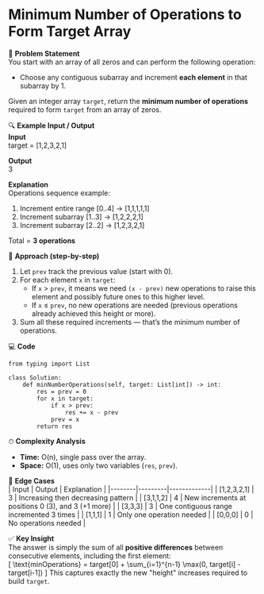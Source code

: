 # Minimum Number of Operations to Form Target Array 

📜 **Problem Statement**  
You start with an array of all zeros and can perform the following operation:  
- Choose any contiguous subarray and increment **each element** in that subarray by 1.

Given an integer array `target`, return the **minimum number of operations** required to form `target` from an array of zeros.

🔍 **Example Input / Output**  
**Input**  
    target = [1,2,3,2,1]  

**Output**  
    3  

**Explanation**  
Operations sequence example:
1. Increment entire range [0..4] → [1,1,1,1,1]  
2. Increment subarray [1..3] → [1,2,2,2,1]  
3. Increment subarray [2..2] → [1,2,3,2,1]  

Total = **3 operations**

🧠 **Approach (step-by-step)**  
1. Let `prev` track the previous value (start with 0).  
2. For each element `x` in `target`:
   - If `x` > `prev`, it means we need `(x - prev)` new operations to raise this element and possibly future ones to this higher level.  
   - If `x` ≤ `prev`, no new operations are needed (previous operations already achieved this height or more).  
3. Sum all these required increments — that’s the minimum number of operations.

💻 **Code**  

    from typing import List

    class Solution:
        def minNumberOperations(self, target: List[int]) -> int:
            res = prev = 0
            for x in target:
                if x > prev:
                    res += x - prev
                prev = x
            return res

⏱ **Complexity Analysis**  
- **Time:** O(n), single pass over the array.  
- **Space:** O(1), uses only two variables (`res`, `prev`).

🧪 **Edge Cases**  
| Input | Output | Explanation |
|--------|---------|-------------|
| [1,2,3,2,1] | 3 | Increasing then decreasing pattern |
| [3,1,1,2] | 4 | New increments at positions 0 (3), and 3 (+1 more) |
| [3,3,3] | 3 | One contiguous range incremented 3 times |
| [1,1,1] | 1 | Only one operation needed |
| [0,0,0] | 0 | No operations needed |

✅ **Key Insight**  
The answer is simply the sum of all **positive differences** between consecutive elements, including the first element:  
\[
\text{minOperations} = target[0] + \sum_{i=1}^{n-1} \max(0, target[i] - target[i-1])
\]
This captures exactly the new "height" increases required to build `target`.
